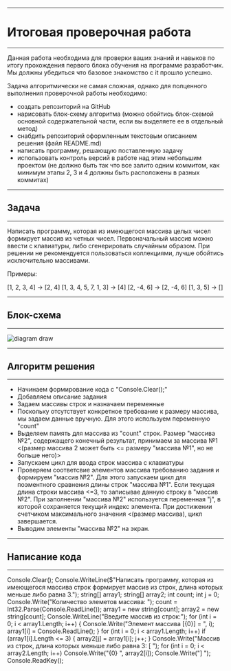 _____________________________________________________________________________________________________________________________________________________

# Итоговая проверочная работа

_____________________________________________________________________________________________________________________________________________________

Данная работа необходима для проверки ваших знаний и навыков по итогу прохождения первого блока обучения на программе разработчик. Мы должны убедиться что базовое знакомство с it прошло успешно.

Задача алгоритмически не самая сложная, однако для полценного выполнения проверочной работы необходимо:

* создать репозиторий на GitHub
* нарисовать блок-схему алгоритма (можно обойтись блок-схемой основной содержательной части, если вы выделяете ее в отдельный метод)
* снабдить репозиторий оформленным текстовым описанием решения (файл README.md)
* написать программу, решающую поставленную задачу
* использовать контроль версий в работе над этим небольшим проектом (не должно быть так что все залито одним коммитом, как минимум этапы 2, 3 и 4 должны быть расположены в разных коммитах)

_____________________________________________________________________________________________________________________________________________________

## Задача

_____________________________________________________________________________________________________________________________________________________

Написать программу, которая из имеющегося массива целых чисел формирует массив из четных чисел. Первоначальный массив можно ввести с клавиатуры, либо сгенерировать случайным образом. При решении не рекомендуется пользоваться коллекциями, лучше обойтись исключительно массивами.

Примеры:

[1, 2, 3, 4] -> [2, 4]
[1, 3, 4, 5, 7, 1, 3] -> [4]
[2, -4, 6] -> [2, -4, 6]
[1, 3, 5] -> []

_____________________________________________________________________________________________________________________________________________________

## Блок-схема

_____________________________________________________________________________________________________________________________________________________

![diagram draw](https://user-images.githubusercontent.com/108437137/190866035-5c05769e-6540-401b-a690-f718a5df8932.PNG)

_____________________________________________________________________________________________________________________________________________________

## Алгоритм решения

_____________________________________________________________________________________________________________________________________________________

* Начинаем формирование кода с "Console.Clear();"
* Добавляем описание задания
* Задаем массивы строк и назначаем переменные
* Поскольку отсутствует конкретное требование к размеру массива, мы задаем данные вручную. Для этого используем переменную "count"
* Выделяем память для массива из "count" строк. Размер "массива №2", содержащего конечный результат, принимаем за массива №1 <(размер массива 2 может быть <= размеру "массива №1", но не больше него)>
* Запускаем цикл для ввода строк массива с клавиатуры
* Проверяем соответсвие элементов массива требованию задания и формируем "массив №2". Для этого запускаем цикл для поэментного сравнения длины строк "массива №1". Если текущая длина строки массива <=3, то записывае данную строку в "массив №2". При заполнении "массива №2" используется переменная "j", в которой сохраняется текущий индекс элемента.
При достижении счетчиком максимального значения <(размер массива), цикл завершается.
* Выводим элементы "массива №2" на экран.

_____________________________________________________________________________________________________________________________________________________

## Написание кода

_____________________________________________________________________________________________________________________________________________________

Console.Clear();
Console.WriteLine($"Написать программу, которая из имеющегося массива строк формирует массив из строк, длина которых меньше либо равна 3.");
string[] array1;
string[] array2;
int count;
int j = 0;
Console.Write("Количество элеметов массива: ");
count = Int32.Parse(Console.ReadLine());
array1 = new string[count];
array2 = new string[count];
Console.WriteLine("Введите массив из строк:");
for (int i = 0; i < array1.Length; i++)
{
    Console.Write("Элемент массива [{0}] = ", i);
    array1[i] = Console.ReadLine();
}
for (int i = 0; i < array1.Length; i++)
    if (array1[i].Length <= 3)
    {
        array2[j] = array1[i];
        j++;
    }
Console.Write("Массив из строк, длина которых меньше либо равна 3: [  ");
for (int i = 0; i < array2.Length; i++)
    Console.Write("{0} ", array2[i]);
Console.Write("] ");
Console.ReadKey();
